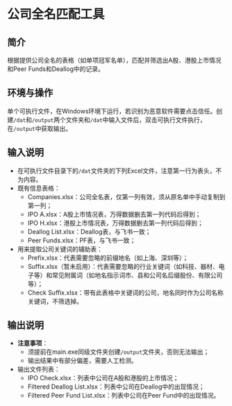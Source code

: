 # 公司全名匹配工具

## 简介

根据提供公司全名的表格（如单项冠军名单），匹配并筛选出A股、港股上市情况和Peer Funds和Deallog中的记录。

## 环境与操作

单个可执行文件，在Windows环境下运行，若识别为恶意软件需要点击信任。创建`/dat`和`/output`两个文件夹和`/dat`中输入文件后，双击可执行文件执行，在`/output`中获取输出。

## 输入说明

* 在可执行文件目录下的`/dat`文件夹的下列Excel文件，注意第一行为表头，不为内容。
* 既有信息表格：
  * Companies.xlsx：公司全名表，仅第一列有效，须从原名单中手动复制到第一列；
  * IPO A.xlsx：A股上市情况表，万得数据删去第一列代码后得到；
  * IPO H.xlsx：港股上市情况表，万得数据删去第一列代码后得到；
  * Deallog List.xlsx：Deallog表，与飞书一致；
  * Peer Funds.xlsx：PF表，与飞书一致；
* 用来提取公司关键词的辅助表：
  * Prefix.xlsx：代表需要忽略的前缀地名（如上海、深圳等）；
  * Suffix.xlsx（暂未启用）：代表需要忽略的行业关键词（如科技、器材、电子等）和常见附属词（如地名指示词市、县和公司名后缀股份、有限公司等）；
  * Check Suffix.xlsx：带有此表格中关键词的公司，地名同时作为公司名称关键词，不筛选掉。

## 输出说明

* **注意事项**：
  * 须提前在main.exe同级文件夹创建`/output`文件夹，否则无法输出；
  * 输出结果中有部分偏差，需要人工检测。
* 输出文件列表：
  * IPO Check.xlsx：列表中公司在A股和港股的上市情况；
  * Filtered Deallog List.xlsx：列表中公司在Deallog中的出现情况；
  * Filtered Peer Fund List.xlsx：列表中公司在Peer Fund中的出现情况。
